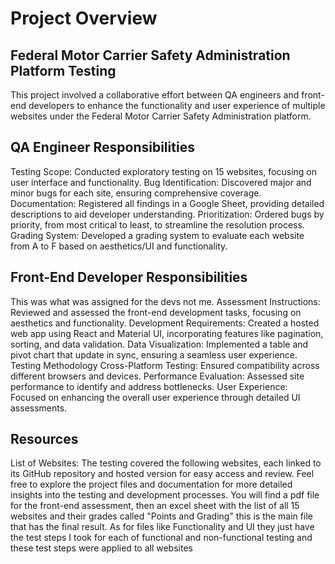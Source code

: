 # Project Overview
## Federal Motor Carrier Safety Administration Platform Testing
This project involved a collaborative effort between QA engineers and front-end developers to enhance the functionality and user experience of multiple websites under the Federal Motor Carrier Safety Administration platform.

## QA Engineer Responsibilities
Testing Scope: Conducted exploratory testing on 15 websites, focusing on user interface and functionality.
Bug Identification: Discovered major and minor bugs for each site, ensuring comprehensive coverage.
Documentation: Registered all findings in a Google Sheet, providing detailed descriptions to aid developer understanding.
Prioritization: Ordered bugs by priority, from most critical to least, to streamline the resolution process.
Grading System: Developed a grading system to evaluate each website from A to F based on aesthetics/UI and functionality.
## Front-End Developer Responsibilities
This was what was assigned for the devs not me.
Assessment Instructions: Reviewed and assessed the front-end development tasks, focusing on aesthetics and functionality.
Development Requirements: Created a hosted web app using React and Material UI, incorporating features like pagination, sorting, and data validation.
Data Visualization: Implemented a table and pivot chart that update in sync, ensuring a seamless user experience.
Testing Methodology
Cross-Platform Testing: Ensured compatibility across different browsers and devices.
Performance Evaluation: Assessed site performance to identify and address bottlenecks.
User Experience: Focused on enhancing the overall user experience through detailed UI assessments.
## Resources
List of Websites: The testing covered the following websites, each linked to its GitHub repository and hosted version for easy access and review.
Feel free to explore the project files and documentation for more detailed insights into the testing and development processes. You will find a pdf file for the front-end assessment, then an excel sheet with the list of all 15 websites and their grades called "Points and Grading" this is the main file that has the final result. As for files like Functionality and UI they just have the test steps I took for each of functional and non-functional testing and these test steps were applied to all websites

